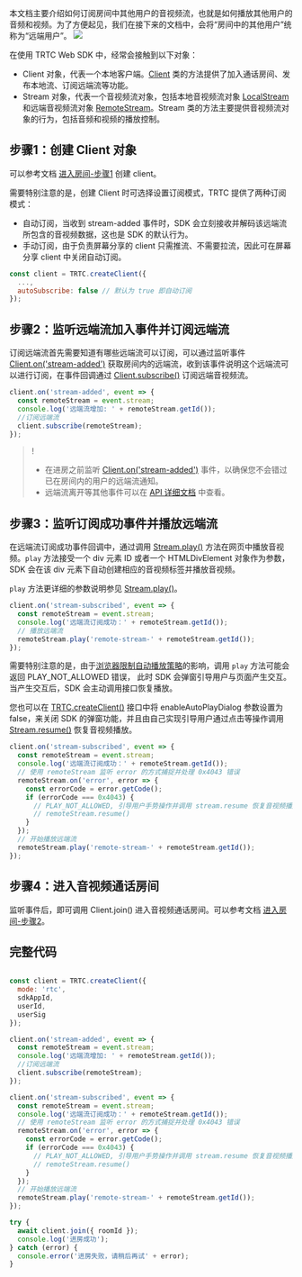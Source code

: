 本文档主要介绍如何订阅房间中其他用户的音视频流，也就是如何播放其他用户的音频和视频。为了方便起见，我们在接下来的文档中，会将“房间中的其他用户”统称为“远端用户”。
![](https://qcloudimg.tencent-cloud.cn/raw/692f3cddee1dc9e9dfadde81448643ad.png)

在使用 TRTC Web SDK 中，经常会接触到以下对象：
- Client 对象，代表一个本地客户端。[Client](https://web.sdk.qcloud.com/trtc/webrtc/doc/zh-cn/Client.html) 类的方法提供了加入通话房间、发布本地流、订阅远端流等功能。
- Stream 对象，代表一个音视频流对象，包括本地音视频流对象 [LocalStream](https://web.sdk.qcloud.com/trtc/webrtc/doc/zh-cn/LocalStream.html) 和远端音视频流对象 [RemoteStream](https://web.sdk.qcloud.com/trtc/webrtc/doc/zh-cn/RemoteStream.html)。Stream 类的方法主要提供音视频流对象的行为，包括音频和视频的播放控制。

## 步骤1：创建 Client 对象
可以参考文档 [进入房间-步骤1](https://tcloud-doc.isd.com/document/product/647/74636?!preview#step1) 创建 client。

需要特别注意的是，创建 Client 时可选择设置订阅模式，TRTC 提供了两种订阅模式：
 - 自动订阅，当收到 stream-added 事件时，SDK 会立刻接收并解码该远端流所包含的音视频数据，这也是 SDK 的默认行为。
 - 手动订阅，由于负责屏幕分享的 client 只需推流、不需要拉流，因此可在屏幕分享 client 中关闭自动订阅。

```javascript
const client = TRTC.createClient({
  ...,
  autoSubscribe: false // 默认为 true 即自动订阅
});
```

## 步骤2：监听远端流加入事件并订阅远端流
订阅远端流首先需要知道有哪些远端流可以订阅，可以通过监听事件 [Client.on('stream-added')](https://web.sdk.qcloud.com/trtc/webrtc/doc/zh-cn/module-Event.html#.STREAM_ADDED) 获取房间内的远端流，收到该事件说明这个远端流可以进行订阅，在事件回调通过 [Client.subscribe()](https://web.sdk.qcloud.com/trtc/webrtc/doc/zh-cn/Client.html#subscribe) 订阅远端音视频流。

```javascript
client.on('stream-added', event => {
  const remoteStream = event.stream;
  console.log('远端流增加: ' + remoteStream.getId());
  //订阅远端流
  client.subscribe(remoteStream);
});
```
>!
>- 在进房之前监听 [Client.on('stream-added')](https://web.sdk.qcloud.com/trtc/webrtc/doc/zh-cn/module-Event.html#.STREAM_ADDED) 事件，以确保您不会错过已在房间内的用户的远端流通知。
>- 远端流离开等其他事件可以在 [API 详细文档](https://web.sdk.qcloud.com/trtc/webrtc/doc/zh-cn/module-Event.html) 中查看。


## 步骤3：监听订阅成功事件并播放远端流
在远端流订阅成功事件回调中，通过调用 [Stream.play()](https://web.sdk.qcloud.com/trtc/webrtc/doc/zh-cn/Stream.html#play) 方法在网页中播放音视频。`play` 方法接受一个 div 元素 ID 或者一个 HTMLDivElement 对象作为参数，SDK 会在该 div 元素下自动创建相应的音视频标签并播放音视频。

`play` 方法更详细的参数说明参见 [Stream.play()](https://web.sdk.qcloud.com/trtc/webrtc/doc/zh-cn/Stream.html#play)。 

```javascript
client.on('stream-subscribed', event => {
  const remoteStream = event.stream;
  console.log('远端流订阅成功：' + remoteStream.getId());
  // 播放远端流
  remoteStream.play('remote-stream-' + remoteStream.getId());
});
```
需要特别注意的是，由于[浏览器限制自动播放策略](https://web.sdk.qcloud.com/trtc/webrtc/doc/zh-cn/tutorial-21-advanced-auto-play-policy.html)的影响，调用 `play` 方法可能会返回 PLAY_NOT_ALLOWED 错误， 此时 SDK 会弹窗引导用户与页面产生交互。当产生交互后，SDK 会主动调用接口恢复播放。

您也可以在 [TRTC.createClient()](https://web.sdk.qcloud.com/trtc/webrtc/doc/zh-cn/TRTC.html#createClient) 接口中将 enableAutoPlayDialog 参数设置为 false，来关闭 SDK 的弹窗功能，并且由自己实现引导用户通过点击等操作调用 [Stream.resume()](https://web.sdk.qcloud.com/trtc/webrtc/doc/zh-cn/Stream.html#resume) 恢复音视频播放。

```javascript
client.on('stream-subscribed', event => {
  const remoteStream = event.stream;
  console.log('远端流订阅成功：' + remoteStream.getId());
  // 使用 remoteStream 监听 error 的方式捕捉并处理 0x4043 错误
  remoteStream.on('error', error => {
    const errorCode = error.getCode();
    if (errorCode === 0x4043) {
      // PLAY_NOT_ALLOWED, 引导用户手势操作并调用 stream.resume 恢复音视频播放
      // remoteStream.resume()
    }
  });
  // 开始播放远端流
  remoteStream.play('remote-stream-' + remoteStream.getId());
});
```

## 步骤4：进入音视频通话房间
监听事件后，即可调用 Client.join() 进入音视频通话房间。可以参考文档 [进入房间-步骤2](https://cloud.tencent.com/document/product/647/74636?!editLang=zh&!preview?!editLang=zh&!preview#step2)。

## 完整代码

```javascript

const client = TRTC.createClient({
  mode: 'rtc',
  sdkAppId,
  userId,
  userSig
});

client.on('stream-added', event => {
  const remoteStream = event.stream;
  console.log('远端流增加: ' + remoteStream.getId());
  //订阅远端流
  client.subscribe(remoteStream);
});

client.on('stream-subscribed', event => {
  const remoteStream = event.stream;
  console.log('远端流订阅成功：' + remoteStream.getId());
  // 使用 remoteStream 监听 error 的方式捕捉并处理 0x4043 错误
  remoteStream.on('error', error => {
    const errorCode = error.getCode();
    if (errorCode === 0x4043) {
      // PLAY_NOT_ALLOWED, 引导用户手势操作并调用 stream.resume 恢复音视频播放
      // remoteStream.resume()
    }
  });
  // 开始播放远端流
  remoteStream.play('remote-stream-' + remoteStream.getId());
});

try {
  await client.join({ roomId });
  console.log('进房成功');
} catch (error) {
  console.error('进房失败，请稍后再试' + error);
}
```